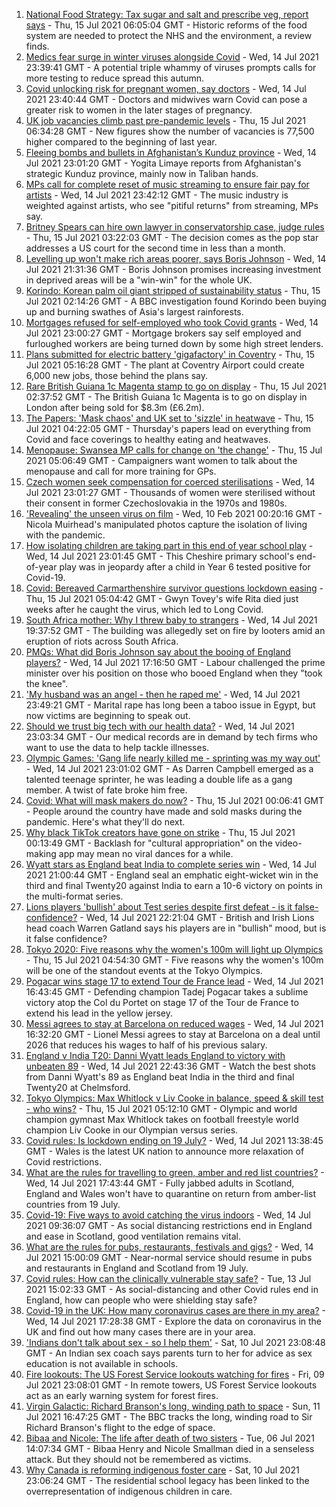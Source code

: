 1. [National Food Strategy: Tax sugar and salt and prescribe veg, report says](https://www.bbc.co.uk/news/uk-57838103) - Thu, 15 Jul 2021 06:05:04 GMT - Historic reforms of the food system are needed to protect the NHS and the environment, a review finds.
2. [Medics fear surge in winter viruses alongside Covid](https://www.bbc.co.uk/news/health-57837192) - Wed, 14 Jul 2021 23:39:41 GMT - A potential triple whammy of viruses prompts calls for more testing to reduce spread this autumn.
3. [Covid unlocking risk for pregnant women, say doctors](https://www.bbc.co.uk/news/health-57840159) - Wed, 14 Jul 2021 23:40:44 GMT - Doctors and midwives warn Covid can pose a greater risk to women in the later stages of pregnancy.
4. [UK job vacancies climb past pre-pandemic levels](https://www.bbc.co.uk/news/business-57846381) - Thu, 15 Jul 2021 06:34:28 GMT - New figures show the number of vacancies is 77,500 higher compared to the beginning of last year.
5. [Fleeing bombs and bullets in Afghanistan’s Kunduz province](https://www.bbc.co.uk/news/world-asia-57841719) - Wed, 14 Jul 2021 23:01:20 GMT - Yogita Limaye reports from Afghanistan's strategic Kunduz province, mainly now in Taliban hands.
6. [MPs call for complete reset of music streaming to ensure fair pay for artists](https://www.bbc.co.uk/news/entertainment-arts-57838473) - Wed, 14 Jul 2021 23:42:12 GMT - The music industry is weighted against artists, who see "pitiful returns" from streaming, MPs say.
7. [Britney Spears can hire own lawyer in conservatorship case, judge rules](https://www.bbc.co.uk/news/world-us-canada-57839526) - Thu, 15 Jul 2021 03:22:03 GMT - The decision comes as the pop star addresses a US court for the second time in less than a month.
8. [Levelling up won't make rich areas poorer, says Boris Johnson](https://www.bbc.co.uk/news/uk-politics-57844084) - Wed, 14 Jul 2021 21:31:36 GMT - Boris Johnson promises increasing investment in deprived areas will be a "win-win" for the whole UK.
9. [Korindo: Korean palm oil giant stripped of sustainability status](https://www.bbc.co.uk/news/world-asia-57845156) - Thu, 15 Jul 2021 02:14:26 GMT - A BBC investigation found Korindo been buying up and burning swathes of Asia's largest rainforests.
10. [Mortgages refused for self-employed who took Covid grants](https://www.bbc.co.uk/news/business-57843756) - Wed, 14 Jul 2021 23:00:27 GMT - Mortgage brokers say self employed and furloughed workers are being turned down by some high street lenders.
11. [Plans submitted for electric battery 'gigafactory' in Coventry](https://www.bbc.co.uk/news/uk-england-coventry-warwickshire-57842375) - Thu, 15 Jul 2021 05:16:28 GMT - The plant at Coventry Airport could create 6,000 new jobs, those behind the plans say.
12. [Rare British Guiana 1c Magenta stamp to go on display](https://www.bbc.co.uk/news/uk-57845086) - Thu, 15 Jul 2021 02:37:52 GMT - The British Guiana 1c Magenta is to go on display in London after being sold for $8.3m (£6.2m).
13. [The Papers: 'Mask chaos' and UK set to 'sizzle' in heatwave](https://www.bbc.co.uk/news/blogs-the-papers-57844734) - Thu, 15 Jul 2021 04:22:05 GMT - Thursday's papers lead on everything from Covid and face coverings to healthy eating and heatwaves.
14. [Menopause: Swansea MP calls for change on 'the change'](https://www.bbc.co.uk/news/uk-wales-57838624) - Thu, 15 Jul 2021 05:06:49 GMT - Campaigners want women to talk about the menopause and call for more training for GPs.
15. [Czech women seek compensation for coerced sterilisations](https://www.bbc.co.uk/news/world-europe-57843624) - Wed, 14 Jul 2021 23:01:27 GMT - Thousands of women were sterilised without their consent in former Czechoslovakia in the 1970s and 1980s.
16. ['Revealing' the unseen virus on film](https://www.bbc.co.uk/news/in-pictures-55981480) - Wed, 10 Feb 2021 00:20:16 GMT - Nicola Muirhead's manipulated photos capture the isolation of living with the pandemic.
17. [How isolating children are taking part in this end of year school play](https://www.bbc.co.uk/news/uk-57837434) - Wed, 14 Jul 2021 23:01:45 GMT - This Cheshire primary school's end-of-year play was in jeopardy after a child in Year 6 tested positive for Covid-19.
18. [Covid: Bereaved Carmarthenshire survivor questions lockdown easing](https://www.bbc.co.uk/news/uk-wales-57838628) - Thu, 15 Jul 2021 05:04:42 GMT - Gwyn Tovey's wife Rita died just weeks after he caught the virus, which led to Long Covid.
19. [South Africa mother: Why I threw baby to strangers](https://www.bbc.co.uk/news/world-africa-57843685) - Wed, 14 Jul 2021 19:37:52 GMT - The building was allegedly set on fire by looters amid an eruption of riots across South Africa.
20. [PMQs: What did Boris Johnson say about the booing of England players?](https://www.bbc.co.uk/news/57837572) - Wed, 14 Jul 2021 17:16:50 GMT - Labour challenged the prime minister over his position on those who booed England when they "took the knee".
21. ['My husband was an angel - then he raped me'](https://www.bbc.co.uk/news/world-middle-east-57694110) - Wed, 14 Jul 2021 23:49:21 GMT - Marital rape has long been a taboo issue in Egypt, but now victims are beginning to speak out.
22. [Should we trust big tech with our health data?](https://www.bbc.co.uk/news/business-57817804) - Wed, 14 Jul 2021 23:03:34 GMT - Our medical records are in demand by tech firms who want to use the data to help tackle illnesses.
23. [Olympic Games: 'Gang life nearly killed me - sprinting was my way out'](https://www.bbc.co.uk/sport/athletics/57656659) - Wed, 14 Jul 2021 23:01:02 GMT - As Darren Campbell emerged as a talented teenage sprinter, he was leading a double life as a gang member. A twist of fate broke him free.
24. [Covid: What will mask makers do now?](https://www.bbc.co.uk/news/newsbeat-57737666) - Thu, 15 Jul 2021 00:06:41 GMT - People around the country have made and sold masks during the pandemic. Here's what they'll do next.
25. [Why black TikTok creators have gone on strike](https://www.bbc.co.uk/news/world-us-canada-57841055) - Thu, 15 Jul 2021 00:13:49 GMT - Backlash for "cultural appropriation" on the video-making app may mean no viral dances for a while.
26. [Wyatt stars as England beat India to complete series win](https://www.bbc.co.uk/sport/cricket/57842923) - Wed, 14 Jul 2021 21:00:44 GMT - England seal an emphatic eight-wicket win in the third and final Twenty20 against India to earn a 10-6 victory on points in the multi-format series.
27. [Lions players 'bullish' about Test series despite first defeat - is it false-confidence?](https://www.bbc.co.uk/sport/rugby-union/57844708) - Wed, 14 Jul 2021 22:21:04 GMT - British and Irish Lions head coach Warren Gatland says his players are in "bullish" mood, but is it false confidence?
28. [Tokyo 2020: Five reasons why the women's 100m will light up Olympics](https://www.bbc.co.uk/sport/olympics/57830148) - Thu, 15 Jul 2021 04:54:30 GMT - Five reasons why the women's 100m will be one of the standout events at the Tokyo Olympics.
29. [Pogacar wins stage 17 to extend Tour de France lead](https://www.bbc.co.uk/sport/cycling/57840945) - Wed, 14 Jul 2021 16:43:45 GMT - Defending champion Tadej Pogacar takes a sublime victory atop the Col du Portet on stage 17 of the Tour de France to extend his lead in the yellow jersey.
30. [Messi agrees to stay at Barcelona on reduced wages](https://www.bbc.co.uk/sport/football/57836300) - Wed, 14 Jul 2021 16:32:20 GMT - Lionel Messi agrees to stay at Barcelona on a deal until 2026 that reduces his wages to half of his previous salary.
31. [England v India T20: Danni Wyatt leads England to victory with unbeaten 89](https://www.bbc.co.uk/sport/av/cricket/57843920) - Wed, 14 Jul 2021 22:43:36 GMT - Watch the best shots from Danni Wyatt's 89 as England beat India in the third and final Twenty20 at Chelmsford.
32. [Tokyo Olympics: Max Whitlock v Liv Cooke in balance, speed & skill test - who wins?](https://www.bbc.co.uk/sport/av/olympics/57441926) - Thu, 15 Jul 2021 05:12:10 GMT - Olympic and world champion gymnast Max Whitlock takes on football freestyle world champion Liv Cooke in our Olympian versus series.
33. [Covid rules: Is lockdown ending on 19 July?](https://www.bbc.co.uk/news/explainers-52530518) - Wed, 14 Jul 2021 13:38:45 GMT - Wales is the latest UK nation to announce more relaxation of Covid restrictions.
34. [What are the rules for travelling to green, amber and red list countries?](https://www.bbc.co.uk/news/explainers-52544307) - Wed, 14 Jul 2021 17:43:44 GMT - Fully jabbed adults in Scotland, England and Wales won't have to quarantine on return from amber-list countries from 19 July.
35. [Covid-19: Five ways to avoid catching the virus indoors](https://www.bbc.co.uk/news/explainers-53917432) - Wed, 14 Jul 2021 09:36:07 GMT - As social distancing restrictions end in England and ease in Scotland, good ventilation remains vital.
36. [What are the rules for pubs, restaurants, festivals and gigs?](https://www.bbc.co.uk/news/business-52977388) - Wed, 14 Jul 2021 15:00:09 GMT - Near-normal service should resume in pubs and restaurants in England and Scotland from 19 July.
37. [Covid rules: How can the clinically vulnerable stay safe?](https://www.bbc.co.uk/news/health-51997151) - Tue, 13 Jul 2021 15:02:33 GMT - As social-distancing and other Covid rules end in England, how can people who were shielding stay safe?
38. [Covid-19 in the UK: How many coronavirus cases are there in my area?](https://www.bbc.co.uk/news/uk-51768274) - Wed, 14 Jul 2021 17:28:38 GMT - Explore the data on coronavirus in the UK and find out how many cases there are in your area.
39. ['Indians don't talk about sex - so I help them'](https://www.bbc.co.uk/news/stories-56838660) - Sat, 10 Jul 2021 23:08:48 GMT - An Indian sex coach says parents turn to her for advice as sex education is not available in schools.
40. [Fire lookouts: The US Forest Service lookouts watching for fires](https://www.bbc.co.uk/news/world-us-canada-57626403) - Fri, 09 Jul 2021 23:08:01 GMT - In remote towers, US Forest Service lookouts act as an early warning system for forest fires.
41. [Virgin Galactic: Richard Branson's long, winding path to space](https://www.bbc.co.uk/news/science-environment-57798167) - Sun, 11 Jul 2021 16:47:25 GMT - The BBC tracks the long, winding road to Sir Richard Branson's flight to the edge of space.
42. [Bibaa and Nicole: The life after death of two sisters](https://www.bbc.co.uk/news/uk-england-london-57679755) - Tue, 06 Jul 2021 14:07:34 GMT - Bibaa Henry and Nicole Smallman died in a senseless attack. But they should not be remembered as victims.
43. [Why Canada is reforming indigenous foster care](https://www.bbc.co.uk/news/world-us-canada-57646170) - Sat, 10 Jul 2021 23:06:24 GMT - The residential school legacy has been linked to the overrepresentation of indigenous children in care.
